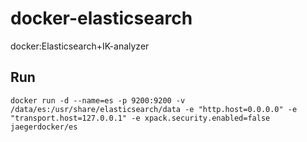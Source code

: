 # docker-elasticsearch
docker:Elasticsearch+IK-analyzer 

## Run

```
docker run -d --name=es -p 9200:9200 -v /data/es:/usr/share/elasticsearch/data -e "http.host=0.0.0.0" -e "transport.host=127.0.0.1" -e xpack.security.enabled=false jaegerdocker/es
```